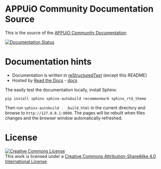 # APPUiO Community Documentation Source

This is the source of the [APPUiO Community Documentation](http://appuio-community-documentation.rtfd.org/)

[![Documentation Status](https://readthedocs.org/projects/appuio-community-documentation/badge/?version=latest)](http://appuio-community-documentation.readthedocs.org/en/latest/?badge=latest)

# Documentation hints

* Documentation is written in [reStructuredText](http://www.sphinx-doc.org/en/stable/rest.html) (except this README)
* Hosted by [Read the Docs](https://readthedocs.org/) - [docs](https://read-the-docs.readthedocs.io/en/latest/)

The easily test the documentation locally, install Sphinx:

```
pip install sphinx sphinx-autobuild recommonmark sphinx_rtd_theme
```

Then run `sphinx-autobuild . _build_html` in the current directory and browse
to `http://127.0.0.1:8000`. The pages will be rebuilt when files changes and
the browser window automatically refreshed.

# License

<a rel="license" href="http://creativecommons.org/licenses/by-sa/4.0/"><img alt="Creative Commons License" style="border-width:0" src="https://i.creativecommons.org/l/by-sa/4.0/88x31.png" /></a><br />This work is licensed under a <a rel="license" href="http://creativecommons.org/licenses/by-sa/4.0/">Creative Commons Attribution-ShareAlike 4.0 International License</a>.
